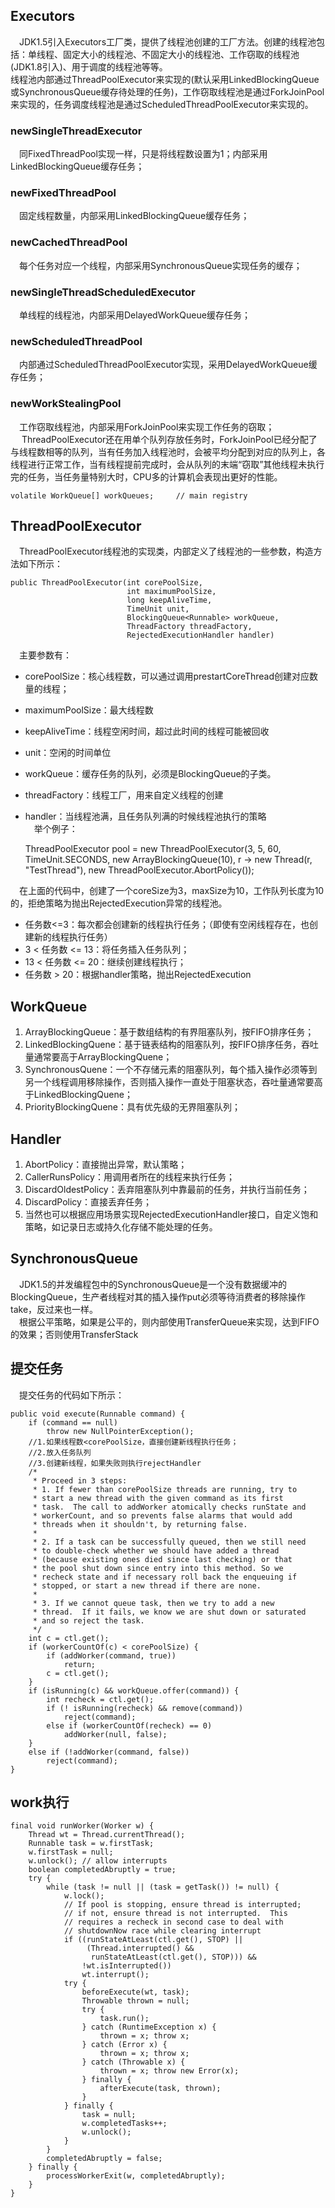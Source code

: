 ## Executors
&emsp;JDK1.5引入Executors工厂类，提供了线程池创建的工厂方法。创建的线程池包括：单线程、固定大小的线程池、不固定大小的线程池、工作窃取的线程池(JDK1.8引入)、用于调度的线程池等等。  
线程池内部通过ThreadPoolExecutor来实现的(默认采用LinkedBlockingQueue或SynchronousQueue缓存待处理的任务)，工作窃取线程池是通过ForkJoinPool来实现的，任务调度线程池是通过ScheduledThreadPoolExecutor来实现的。  
### newSingleThreadExecutor
&emsp;同FixedThreadPool实现一样，只是将线程数设置为1；内部采用LinkedBlockingQueue缓存任务； 
### newFixedThreadPool
&emsp;固定线程数量，内部采用LinkedBlockingQueue缓存任务；  
### newCachedThreadPool
&emsp;每个任务对应一个线程，内部采用SynchronousQueue实现任务的缓存；
### newSingleThreadScheduledExecutor
&emsp;单线程的线程池，内部采用DelayedWorkQueue缓存任务； 
### newScheduledThreadPool
&emsp;内部通过ScheduledThreadPoolExecutor实现，采用DelayedWorkQueue缓存任务； 
### newWorkStealingPool
&emsp;工作窃取线程池，内部采用ForkJoinPool来实现工作任务的窃取；  
&emsp; ThreadPoolExecutor还在用单个队列存放任务时，ForkJoinPool已经分配了与线程数相等的队列，当有任务加入线程池时，会被平均分配到对应的队列上，各线程进行正常工作，当有线程提前完成时，会从队列的末端“窃取”其他线程未执行完的任务，当任务量特别大时，CPU多的计算机会表现出更好的性能。  

	volatile WorkQueue[] workQueues;     // main registry

## ThreadPoolExecutor
&emsp;ThreadPoolExecutor线程池的实现类，内部定义了线程池的一些参数，构造方法如下所示：  

	public ThreadPoolExecutor(int corePoolSize,
                              int maximumPoolSize,
                              long keepAliveTime,
                              TimeUnit unit,
                              BlockingQueue<Runnable> workQueue,
                              ThreadFactory threadFactory,
                              RejectedExecutionHandler handler)
							  
&emsp;主要参数有：  
* corePoolSize：核心线程数，可以通过调用prestartCoreThread创建对应数量的线程；  
* maximumPoolSize：最大线程数  
* keepAliveTime：线程空闲时间，超过此时间的线程可能被回收  
* unit：空闲的时间单位  
* workQueue：缓存任务的队列，必须是BlockingQueue的子类。  
* threadFactory：线程工厂，用来自定义线程的创建  
* handler：当线程池满，且任务队列满的时候线程池执行的策略  
&emsp;举个例子：

	ThreadPoolExecutor pool = new ThreadPoolExecutor(3,
                5,
                60,
                TimeUnit.SECONDS,
                new ArrayBlockingQueue<Runnable>(10),
                r -> new Thread(r, "TestThread"),
                new ThreadPoolExecutor.AbortPolicy());
	
&emsp;在上面的代码中，创建了一个coreSize为3，maxSize为10，工作队列长度为10的，拒绝策略为抛出RejectedExecution异常的线程池。
* 任务数<=3：每次都会创建新的线程执行任务；（即使有空闲线程存在，也创建新的线程执行任务）
* 3 < 任务数 <= 13：将任务插入任务队列；
* 13 < 任务数 <= 20：继续创建线程执行；
* 任务数 > 20：根据handler策略，抛出RejectedExecution 

## WorkQueue
1. ArrayBlockingQueue：基于数组结构的有界阻塞队列，按FIFO排序任务；
2. LinkedBlockingQuene：基于链表结构的阻塞队列，按FIFO排序任务，吞吐量通常要高于ArrayBlockingQuene；
3. SynchronousQuene：一个不存储元素的阻塞队列，每个插入操作必须等到另一个线程调用移除操作，否则插入操作一直处于阻塞状态，吞吐量通常要高于LinkedBlockingQuene；
4. PriorityBlockingQuene：具有优先级的无界阻塞队列；

## Handler  
1. AbortPolicy：直接抛出异常，默认策略；
2. CallerRunsPolicy：用调用者所在的线程来执行任务；
3. DiscardOldestPolicy：丢弃阻塞队列中靠最前的任务，并执行当前任务；
4. DiscardPolicy：直接丢弃任务；
5. 当然也可以根据应用场景实现RejectedExecutionHandler接口，自定义饱和策略，如记录日志或持久化存储不能处理的任务。  

## SynchronousQueue
&emsp;JDK1.5的并发编程包中的SynchronousQueue是一个没有数据缓冲的BlockingQueue，生产者线程对其的插入操作put必须等待消费者的移除操作take，反过来也一样。  
&emsp;根据公平策略，如果是公平的，则内部使用TransferQueue来实现，达到FIFO的效果；否则使用TransferStack

## 提交任务
&emsp;提交任务的代码如下所示：
	
	public void execute(Runnable command) {
        if (command == null)
            throw new NullPointerException();
		//1.如果线程数<corePoolSize，直接创建新线程执行任务；
		//2.放入任务队列
		//3.创建新线程，如果失败则执行rejectHandler
        /*
         * Proceed in 3 steps:
         * 1. If fewer than corePoolSize threads are running, try to
         * start a new thread with the given command as its first
         * task.  The call to addWorker atomically checks runState and
         * workerCount, and so prevents false alarms that would add
         * threads when it shouldn't, by returning false.
         *
         * 2. If a task can be successfully queued, then we still need
         * to double-check whether we should have added a thread
         * (because existing ones died since last checking) or that
         * the pool shut down since entry into this method. So we
         * recheck state and if necessary roll back the enqueuing if
         * stopped, or start a new thread if there are none.
         *
         * 3. If we cannot queue task, then we try to add a new
         * thread.  If it fails, we know we are shut down or saturated
         * and so reject the task.
         */
        int c = ctl.get();
        if (workerCountOf(c) < corePoolSize) {
            if (addWorker(command, true))
                return;
            c = ctl.get();
        }
        if (isRunning(c) && workQueue.offer(command)) {
            int recheck = ctl.get();
            if (! isRunning(recheck) && remove(command))
                reject(command);
            else if (workerCountOf(recheck) == 0)
                addWorker(null, false);
        }
        else if (!addWorker(command, false))
            reject(command);
    }

## work执行

	final void runWorker(Worker w) {
        Thread wt = Thread.currentThread();
        Runnable task = w.firstTask;
        w.firstTask = null;
        w.unlock(); // allow interrupts
        boolean completedAbruptly = true;
        try {
            while (task != null || (task = getTask()) != null) {
                w.lock();
                // If pool is stopping, ensure thread is interrupted;
                // if not, ensure thread is not interrupted.  This
                // requires a recheck in second case to deal with
                // shutdownNow race while clearing interrupt
                if ((runStateAtLeast(ctl.get(), STOP) ||
                     (Thread.interrupted() &&
                      runStateAtLeast(ctl.get(), STOP))) &&
                    !wt.isInterrupted())
                    wt.interrupt();
                try {
                    beforeExecute(wt, task);
                    Throwable thrown = null;
                    try {
                        task.run();
                    } catch (RuntimeException x) {
                        thrown = x; throw x;
                    } catch (Error x) {
                        thrown = x; throw x;
                    } catch (Throwable x) {
                        thrown = x; throw new Error(x);
                    } finally {
                        afterExecute(task, thrown);
                    }
                } finally {
                    task = null;
                    w.completedTasks++;
                    w.unlock();
                }
            }
            completedAbruptly = false;
        } finally {
            processWorkerExit(w, completedAbruptly);
        }
    }